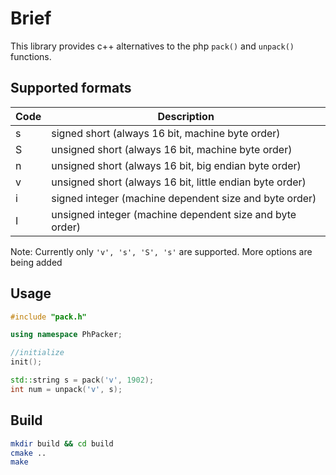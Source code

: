 # Brief

This library provides c++ alternatives to the php `pack()` and `unpack()` functions.

## Supported formats

|Code| Description  |
|--|--|
|s | signed short (always 16 bit, machine byte order)  |
|S | unsigned short (always 16 bit, machine byte order)  |
|n | unsigned short (always 16 bit, big endian byte order)  |
|v | unsigned short (always 16 bit, little endian byte order)  |
|i | signed integer (machine dependent size and byte order)  |
|I | unsigned integer (machine dependent size and byte order)  |


Note: Currently only `'v', 's', 'S', 's'` are supported. More options are being added

## Usage

```cpp
#include "pack.h"

using namespace PhPacker;

//initialize
init();

std::string s = pack('v', 1902);
int num = unpack('v', s);
```

## Build

```sh
mkdir build && cd build
cmake ..
make
```


